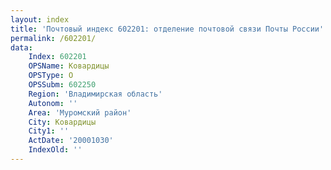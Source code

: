 ```yaml
---
layout: index
title: 'Почтовый индекс 602201: отделение почтовой связи Почты России'
permalink: /602201/
data:
    Index: 602201
    OPSName: Ковардицы
    OPSType: О
    OPSSubm: 602250
    Region: 'Владимирская область'
    Autonom: ''
    Area: 'Муромский район'
    City: Ковардицы
    City1: ''
    ActDate: '20001030'
    IndexOld: ''
---
```

